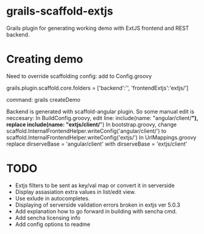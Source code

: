 grails-scaffold-extjs
=====================
Grails plugin for generating working demo with ExtJS frontend and REST backend.

Creating demo
======
Need to override scaffolding config:
add to Config.groovy

grails.plugin.scaffold.core.folders = ['backend':'', 'frontendExtjs':'extjs/']

command: grails createDemo

Backend is generated with scaffold-angular plugin. So some manual edit is neccesary:
In BuildConfig.groovy, edit line: include(name: "angular/client/**"), replace  include(name: "extjs/client/**")
In bootstrap.groovy, change scaffold.InternalFrontendHelper.writeConfig('angular/client/') to scaffold.InternalFrontendHelper.writeConfig('extjs/')
In UrlMappings.groovy replace dirserveBase = 'angular/client' with dirserveBase = 'extjs/client' 

TODO
====
* Extjs filters to be sent as key/val map or convert it in serverside
* Display assasiation extra values in list/edit view.
* Use exlude in autocompletes.
* Displaying of serverside validation errors broken in extjs ver 5.0.3
* Add explanation how to go forward in building with sencha cmd.
* Add sencha licensing info
* Add config options to readme